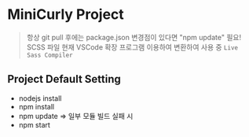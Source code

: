 # MiniCurly Project

> 항상 git pull 후에는 package.json 변경점이 있다면 "npm update" 필요!
> SCSS 파일 현재 VSCode 확장 프로그램 이용하여 변환하여 사용 중 `Live Sass Compiler`

## Project Default Setting

- nodejs install
- npm install
- npm update => 일부 모듈 빌드 실패 시
- npm start
